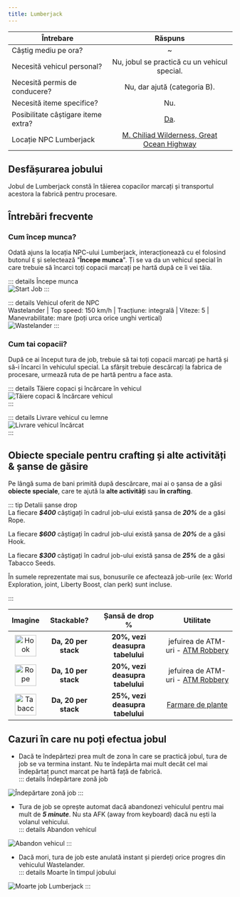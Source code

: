 ```yaml
---
title: Lumberjack
---
```


| Întrebare   | Răspuns |
| ----------- | :-----------: |
| Câștig mediu pe ora? | ~<Dinero :amount='1775' /> |
| Necesită vehicul personal? | Nu, jobul se practică cu un vehicul special. |
| Necesită permis de conducere? | Nu, dar ajută (categoria B). |
| Necesită iteme specifice? | Nu. |
| Posibilitate câștigare iteme extra? | [Da](#obiecte-speciale-pentru-crafting-si-alte-activitati-sanse-de-gasire). |
| Locație NPC Lumberjack | [M. Chiliad Wilderness, Great Ocean Highway](https://i.imgur.com/AiOKyO4.png)  |

## Desfășurarea jobului  

Jobul de Lumberjack constă în tăierea copacilor marcați și transportul acestora la fabrică pentru procesare.  

## Întrebări frecvente

### Cum încep munca?

Odată ajuns la locația NPC-ului Lumberjack, interacționează cu el folosind butonul `E` și selectează "**Începe munca**". Ți se va da un vehicul special în care trebuie să încarci toți copacii marcați pe hartă după ce îi vei tăia.

::: details Începe munca  
  <Image src="https://i.imgur.com/RH12e7E.gif" alt="Start Job" />
:::  

::: details Vehicul oferit de NPC  
  Wastelander | Top speed: 150 km/h | Tracțiune: integrală | Viteze: 5 | Manevrabilitate: mare (poți urca orice unghi vertical)  
  <Image src="https://i.imgur.com/RYRK5pj.png" alt="Wastelander" />
::: 
 
### Cum tai copacii?  

După ce ai început tura de job, trebuie să tai toți copacii marcați pe hartă și să-i încarci în vehiculul special. La sfârșit trebuie descărcați la fabrica de procesare, urmează ruta de pe hartă pentru a face asta.  

::: details Tăiere copaci și încărcare în vehicul  
  <Image src="https://i.imgur.com/av1pDX8.gif" alt="Tăiere copaci & încărcare vehicul" />  
:::

::: details Livrare vehicul cu lemne  
  <Image src="https://i.imgur.com/vm1Ykpr.gif" alt="Livrare vehicul încărcat" />  
:::  

## Obiecte speciale pentru crafting și alte activități & șanse de găsire  

Pe lângă suma de bani primită după descărcare, mai ai o șansa de a găsi **obiecte speciale**, care te ajută la **alte activități** sau **în crafting**.  

::: tip Detalii șanse drop  
La fiecare _**$400**_ câștigați în cadrul job-ului există șansa de _**20%**_ de a găsi Rope.

La fiecare _**$600**_ câștigați în cadrul job-ului există șansa de _**20%**_ de a găsi Hook.

La fiecare _**$300**_ câștigați în cadrul job-ului există șansa de _**25%**_ de a găsi Tabacco Seeds.

În sumele reprezentate mai sus, bonusurile ce afectează job-urile (ex: World Exploration, joint, Liberty Boost, clan perk) sunt incluse.

:::  

| **Imagine** | **Stackable?** | **Șansă de drop %** | **Utilitate**
| :-----------: | :-----------: | :-----------: | :-----------: |
| <Image src="https://i.imgur.com/UXt9NNT.png" alt="Hook" width="48" label="Hook" /> | **Da, 20 per stack** |  **20%, vezi deasupra tabelului**  | jefuirea de ATM-uri - [ATM Robbery](../illegal-activities/robberies/atm-robbery) |
| <Image src="https://i.imgur.com/GarEQ1P.png" alt="Rope" width="48" label="Rope" /> | **Da, 10 per stack** |  **20%, vezi deasupra tabelului** | jefuirea de ATM-uri - [ATM Robbery](../illegal-activities/robberies/atm-robbery) |
| <Image src="https://i.imgur.com/EK7fyqL.png" alt="Tabacco Seeds" width="48" label="Tabacco Seeds" /> | **Da, 20 per stack** | **25%, vezi deasupra tabelului** | [Farmare de plante](/clans/spray-wars/districts/tobacco) |

## Cazuri în care nu poți efectua jobul  
 
- Dacă te îndepărtezi prea mult de zona în care se practică jobul, tura de job se va termina instant. Nu te îndepărta mai mult decât cel mai îndepărtat punct marcat pe hartă față de fabrică.  
::: details Îndepărtare zonă job  
 <Image src="https://i.imgur.com/ez6DHN8.gif" alt="Îndepărtare zonă job" />  
:::  

- Tura de job se oprește automat dacă abandonezi vehiculul pentru mai mult de _**5 minute**_. Nu sta AFK (away from keyboard) dacă nu ești la volanul vehicului.  
::: details Abandon vehicul  
 <Image src="https://i.imgur.com/HBqBhT7.gif" alt="Abandon vehicul" />  
:::  

- Dacă mori, tura de job este anulată instant și pierdeți orice progres din vehiculul Wastelander.  
::: details Moarte în timpul jobului  
 <Image src="https://i.imgur.com/QBtPQSi.gif" alt="Moarte job Lumberjack" />  
:::  
